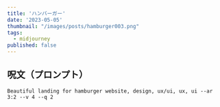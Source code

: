 ```yaml
---
title: 'ハンバーガー'
date: '2023-05-05'
thumbnail: "/images/posts/hamburger003.png"
tags:
  - midjourney
published: false
---
```


## 呪文（プロンプト）
```
Beautiful landing for hamburger website, design, ux/ui, ux, ui --ar 3:2 --v 4 --q 2
```